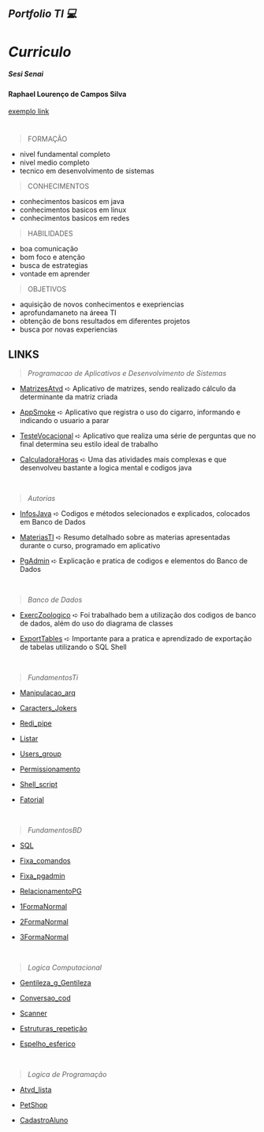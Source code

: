 *<h2> Portfolio TI 💻</h2>* 
*<h1> Curriculo </h1>*
<h5> Sesi Senai </h5>
<h4>Raphael Lourenço de Campos Silva</h4>

[exemplo link](fundamentosTI/exemplos.sh)

#

> FORMAÇÃO

* nivel fundamental completo
* nivel medio completo 
* tecnico em desenvolvimento de sistemas 


> CONHECIMENTOS

* conhecimentos basicos em java
* conhecimentos basicos em linux
* conhecimentos basicos em redes


> HABILIDADES 

* boa comunicação 
* bom foco e atenção 
* busca de estrategias 
* vontade em aprender 

> OBJETIVOS

* aquisição de novos conhecimentos e exepriencias 
* aprofundamaneto na áreea TI
* obtenção de bons resultados em diferentes projetos
* busca por novas experiencias 

## **LINKS**
>*Programacao de Aplicativos e Desenvolvimento de Sistemas*

* [MatrizesAtvd](https://github.com/RaphaSilva04/portfolioTecnico/tree/main/Atvd_Matrizes) ➪ Aplicativo de matrizes, sendo realizado cálculo da determinante da matriz criada 

* [AppSmoke](https://github.com/RaphaSilva04/portfolioTecnico/tree/main/Resgistra_Smoke) ➪ Aplicativo que registra o uso do cigarro, informando e indicando o usuario a parar

* [TesteVocacional](https://github.com/RaphaSilva04/portfolioTecnico/tree/main/VocacionalSA) ➪ Aplicativo que realiza uma série de perguntas que no final determina seu estilo ideal de trabalho

* [CalculadoraHoras](https://github.com/SilvaRaphacC/portfolioTecnico/tree/main/CalculadoraHoras) ➪ Uma das atividades mais complexas e que desenvolveu bastante a logica mental e codigos java

<br />

>*Autorias*

* [InfosJava](Autorias/InfosJava.sql) ➪ Codigos e métodos selecionados e explicados, colocados em Banco de Dados

* [MateriasTI](https://github.com/RaphaSilva04/portfolioTecnico/tree/main/AutoriaTI) ➪ Resumo detalhado sobre as materias apresentadas durante o curso, programado em aplicativo

* [PgAdmin](Autorias/PgAdminRev.sql) ➪ Explicação e pratica de codigos e elementos do Banco de Dados

<br />

>*Banco de Dados*

* [ExercZoologico](BancoDados/ExercZoologico.sql) ➪ Foi trabalhado bem a utilização dos codigos de banco de dados, além do uso do diagrama de classes

* [ExportTables](BancoDados/ExportTables.sql) ➪ Importante para a pratica e aprendizado de exportação de tabelas utilizando o SQL Shell

<br />

>*FundamentosTi*

* [Manipulacao_arq](fundamentosTI/Manipulacao_arq)

* [Caracters_Jokers](fundamentosTI/Caracteres_curingas)

* [Redi_pipe](fundamentosTI/Redirecionamento_pipe)

* [Listar](fundamentosTI/Listar_redirecionar)

* [Users_group](fundamentosTI/Usuarios_e_Grupos)

* [Permissionamento](fundamentosTI/Permissionamento)

* [Shell_script](fundamentosTI/Shell_script)

* [Fatorial](fundamentosTI/Fatorial)

<br />

>*FundamentosBD*

* [SQL](FundamentosBD/SQL)

* [Fixa_comandos](FundamentosBD/alter_comandos)

* [Fixa_pgadmin](FundamentosBD/Fixa_pgadmin)

* [RelacionamentoPG](FundamentosBD/Relacionamento_PG)

* [1FormaNormal](FundamentosBD/1FormaNormal)

* [2FormaNormal](FundamentosBD/2FormaNormal)

* [3FormaNormal](FundamentosBD/3FormaNormal)

<br />

>*Logica Computacional* 

* [Gentileza_g_Gentileza](LogicaComputacional/Gentileza_g_gentileza)

* [Conversao_cod](LogicaComputacional/conversao_cod)

* [Scanner](LogicaComputacional/Scanner)

* [Estruturas_repetição](LogicaComputacional/Estruturas_repetição)

* [Espelho_esferico](LogicaComputacional/Espelhos_esferico)

<br />

>*Logica de Programação*

* [Atvd_lista](LogicaProgramação/Atvd_lista)

* [PetShop](LogicaProgramação/PetShop)

* [CadastroAluno](LogicaProgramação/CadastroAluno/)
